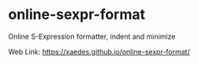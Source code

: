 # online-sexpr-format
Online S-Expression formatter, indent and minimize

Web Link: https://xaedes.github.io/online-sexpr-format/
